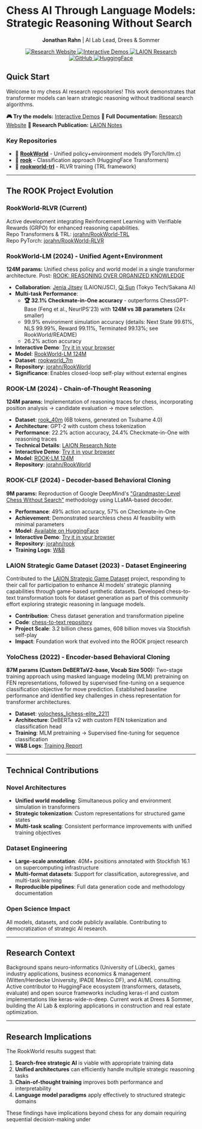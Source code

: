 # Chess AI Through Language Models: Strategic Reasoning Without Search

<div align="center">

**Jonathan Rahn** | AI Lab Lead, Drees & Sommer

<a href="https://jorahn.github.io/" target="_blank">
    <img src="https://img.shields.io/badge/🌐_Research_Website-Visit_Interactive_Demos-blue?style=for-the-badge&color=4A90E2" alt="Research Website"/>
</a>
<a href="https://jorahn.github.io/research/" target="_blank">
    <img src="https://img.shields.io/badge/🎮_Try_Models-Live_Chess_AI-green?style=for-the-badge&color=50C878" alt="Interactive Demos"/>
</a>
<a href="https://laion.ai/notes/rook/" target="_blank">
    <img src="https://img.shields.io/badge/📄_LAION_Publication-Read_Research-orange?style=for-the-badge&color=FF8C42" alt="LAION Research"/>
</a>

<br/>

<a href="https://github.com/jorahn">
    <img src="https://img.shields.io/badge/GitHub-jorahn-lightgrey?style=flat&logo=github" alt="GitHub"/>
</a>
<a href="https://huggingface.co/jrahn">
    <img src="https://img.shields.io/badge/🤗_HuggingFace-jrahn-yellow?style=flat" alt="HuggingFace"/>
</a>

</div>

## Quick Start

Welcome to my chess AI research repositories! This work demonstrates that transformer models can learn strategic reasoning without traditional search algorithms.

**🎮 Try the models:** [Interactive Demos](https://jorahn.github.io/research/)
**📖 Full Documentation:** [Research Website](https://jorahn.github.io/)
**📄 Research Publication:** [LAION Notes](https://laion.ai/notes/rook/)

### Key Repositories
- 🔬 **[RookWorld](https://github.com/jorahn/RookWorld)** - Unified policy+environment models (PyTorch/llm.c)
- 🎯 **[rook](https://github.com/jorahn/rook)** - Classification approach (HuggingFace Transformers)
- 🚀 **[rookworld-trl](https://github.com/jorahn/rookworld-trl)** - RLVR training (TRL framework)

-----

## The ROOK Project Evolution

### RookWorld-RLVR (Current)

Active development integrating Reinforcement Learning with Verifiable Rewards (GRPO) for enhanced reasoning capabilities.  
Repo Transformers & TRL: [jorahn/RookWorld-TRL](https://github.com/jorahn/rookworld-trl)  
Repo PyTorch: [jorahn/RookWorld-RLVR](https://github.com/jorahn/rookworld-rlvr)

### RookWorld-LM (2024) - Unified Agent+Environment

**124M params:** Unified chess policy and world model in a single transformer architecture.
Post: [ROOK: REASONING OVER ORGANIZED KNOWLEDGE](https://laion.ai/notes/rook/)

- **Collaboration**: [Jenia Jitsev](https://scholar.google.com/citations?user=p1FuAMkAAAAJ&hl=en) (LAION/JSC), [Qi Sun](https://scholar.google.com/citations?user=rv0MJuAAAAAJ&hl=en) (Tokyo Tech/Sakana AI)
- **Multi-task Performance**:
  - **🏆 32.1% Checkmate-in-One accuracy** - outperforms ChessGPT-Base (Feng et al., NeurIPS'23) with **124M vs 3B parameters** (24x smaller)
  - 99.9% environment simulation accuracy (details: Next State 99.61%, NLS 99.99%, Reward 99.11%, Terminated 99.13%; see RookWorld/README)
  - 26.2% action accuracy
- **Interactive Demo**: [Try it in your browser](https://jorahn.github.io/research/rookworld-demo/?model=rookworld)
- **Model**: [RookWorld-LM 124M](https://huggingface.co/jrahn/RookWorld-LM-124M)
- **Dataset**: [rookworld_7m](https://huggingface.co/datasets/jrahn/rookworld_7m)
- **Repository**: [jorahn/RookWorld](https://github.com/jorahn/RookWorld)
- **Significance**: Enables closed-loop self-play without external engines

### ROOK-LM (2024) - Chain-of-Thought Reasoning

**124M params:** Implementation of reasoning traces for chess, incorporating position analysis → candidate evaluation → move selection.

- **Dataset**: [rook_40m](https://huggingface.co/datasets/lfsm/rook-40m) (6B tokens, generated on Tsubame 4.0)
- **Architecture**: GPT-2 with custom chess tokenization
- **Performance**: 22.2% action accuracy, 24.4% Checkmate-in-One with reasoning traces
- **Technical Details**: [LAION Research Note](https://laion.ai/notes/rook/)
- **Interactive Demo**: [Try it in your browser](https://jorahn.github.io/research/rookworld-demo/?model=rook-lm)
- **Model**: [ROOK-LM 124M](https://huggingface.co/jrahn/ROOK-LM-124M)
- **Repository**: [jorahn/RookWorld](https://github.com/jorahn/RookWorld)

### ROOK-CLF (2024) - Decoder-based Behavioral Cloning

**9M params:** Reproduction of Google DeepMind's ["Grandmaster-Level Chess Without Search"](https://arxiv.org/abs/2402.04494) methodology using LLaMA-based decoder.

- **Performance**: 49% action accuracy, 57% on Checkmate-in-One
- **Achievement**: Demonstrated searchless chess AI feasibility with minimal parameters
- **Model**: [Available on HuggingFace](https://huggingface.co/jrahn/ROOK-CLF-9m)
- **Interactive Demo**: [Try it in your browser](https://jorahn.github.io/research/rook-clf-demo/)
- **Repository**: [jorahn/rook](https://github.com/jorahn/rook)
- **Training Logs**: [W&B](https://wandb.ai/jrahn/ROOK)

### LAION Strategic Game Dataset (2023) - Dataset Engineering

Contributed to the [LAION Strategic Game Dataset](https://laion.ai/blog/strategic-game-dataset/) project, responding to their call for participation to enhance AI models' strategic planning capabilities through game-based synthetic datasets. Developed chess-to-text transformation tools for dataset generation as part of this community effort exploring strategic reasoning in language models.

- **Contribution**: Chess dataset generation and transformation pipeline
- **Code**: [chess-to-text repository](https://github.com/jorahn/chess-to-text)
- **Project Scale**: 3.2 billion chess games, 608 billion moves via Stockfish self-play
- **Impact**: Foundation work that evolved into the ROOK project research

### YoloChess (2022) - Encoder-based Behavioral Cloning

**87M params (Custom DeBERTaV2-base, Vocab Size 500):** Two-stage training approach using masked language modeling (MLM) pretraining on FEN representations, followed by supervised fine-tuning on a sequence classification objective for move prediction. Established baseline performance and identified key challenges in chess representation for transformer architectures.

- **Dataset**: [yolochess_lichess-elite_2211](https://huggingface.co/datasets/jrahn/yolochess_lichess-elite_2211)
- **Architecture**: DeBERTa v2 with custom FEN tokenization and classification head
- **Training**: MLM pretraining → Supervised fine-tuning for sequence classification
- **W&B Logs**: [Training Report](https://wandb.ai/jrahn/chessv62/reports/Training-V6b-2-Fine-Tuning---VmlldzoyNjgzODk3)

-----

## Technical Contributions

### Novel Architectures

- **Unified world modeling**: Simultaneous policy and environment simulation in transformers
- **Strategic tokenization**: Custom representations for structured game states
- **Multi-task scaling**: Consistent performance improvements with unified training objectives

### Dataset Engineering

- **Large-scale annotation**: 40M+ positions annotated with Stockfish 16.1 on supercomputing infrastructure
- **Multi-format datasets**: Support for classification, autoregressive, and multi-task learning
- **Reproducible pipelines**: Full data generation code and methodology documentation

### Open Science Impact

All models, datasets, and code publicly available. Contributing to democratization of strategic AI research.

-----

## Research Context

Background spans neuro-informatics (University of Lübeck), games industry applications, business economics & management (Witten/Herdecke University, IPADE Mexico DF), and AI/ML consulting. Active contributor to HuggingFace ecosystem (transformers, datasets, evaluate) and open source frameworks including keras-rl and custom implementations like keras-wide-n-deep. Current work at Drees & Sommer, building the AI Lab & exploring applications in construction and real estate optimization.

-----

## Research Implications

The RookWorld results suggest that:

1. **Search-free strategic AI** is viable with appropriate training data
1. **Unified architectures** can efficiently handle multiple strategic reasoning tasks
1. **Chain-of-thought training** improves both performance and interpretability
1. **Language model paradigms** apply effectively to structured strategic domains

These findings have implications beyond chess for any domain requiring sequential decision-making under 
